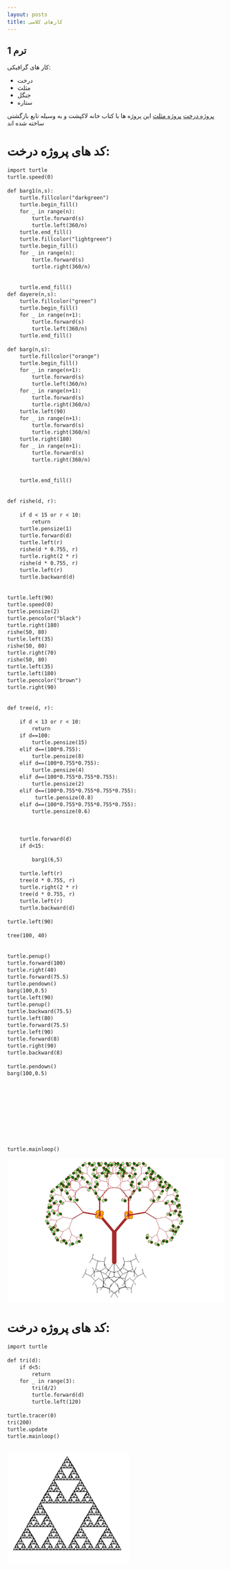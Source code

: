 ```yaml
---
layout: posts
title: کارهای کلاسی
---
```


## ترم 1
کار های گرافیکی:
- درخت
- مثلث
- جنگل
- ستاره

[پروژه درخت](file:///C:/git/FC02031.copy/S9/tree.html)
[پروژه مثلث](file:///C:/git/FC02031.copy/S9/triangle.html)
این پروژه ها با کتاب خانه لاکپشت و به وسیله تابع بازگشتی ساخته شده اند

# کد های پروژه درخت:
    import turtle
    turtle.speed(0)
    
    def barg1(n,s):
        turtle.fillcolor("darkgreen")
        turtle.begin_fill()
        for _ in range(n):
            turtle.forward(s)
            turtle.left(360/n)
        turtle.end_fill()    
        turtle.fillcolor("lightgreen")
        turtle.begin_fill()    
        for _ in range(n):
            turtle.forward(s)
            turtle.right(360/n)
    
    
        turtle.end_fill()
    def dayere(n,s):
        turtle.fillcolor("green")
        turtle.begin_fill()
        for _ in range(n+1):
            turtle.forward(s)
            turtle.left(360/n)
        turtle.end_fill()
    
    def barg(n,s):
        turtle.fillcolor("orange")
        turtle.begin_fill()
        for _ in range(n+1):
            turtle.forward(s)
            turtle.left(360/n)
        for _ in range(n+1):
            turtle.forward(s)
            turtle.right(360/n)
        turtle.left(90)
        for _ in range(n+1):
            turtle.forward(s)
            turtle.right(360/n)
        turtle.right(180)
        for _ in range(n+1):
            turtle.forward(s)
            turtle.right(360/n)
    
    
        turtle.end_fill()
    
    
    def rishe(d, r):
    
        if d < 15 or r < 10:
            return
        turtle.pensize(1)
        turtle.forward(d)
        turtle.left(r)
        rishe(d * 0.755, r)
        turtle.right(2 * r)
        rishe(d * 0.755, r)
        turtle.left(r)
        turtle.backward(d)
    
    
    turtle.left(90)
    turtle.speed(0)
    turtle.pensize(2)
    turtle.pencolor("black")
    turtle.right(180)
    rishe(50, 80)
    turtle.left(35)
    rishe(50, 80)
    turtle.right(70)
    rishe(50, 80)
    turtle.left(35)
    turtle.left(180)
    turtle.pencolor("brown")
    turtle.right(90)
    
    
    def tree(d, r):
        
        if d < 13 or r < 10:
            return
        if d==100:
            turtle.pensize(15)
        elif d==(100*0.755):
            turtle.pensize(8)
        elif d==(100*0.755*0.755):
            turtle.pensize(4)
        elif d==(100*0.755*0.755*0.755):    
            turtle.pensize(2)
        elif d==(100*0.755*0.755*0.755*0.755):
             turtle.pensize(0.8)
        elif d==(100*0.755*0.755*0.755*0.755):
            turtle.pensize(0.6)
    
             
    
        turtle.forward(d)
        if d<15:
            
            barg1(6,5)   
        
        turtle.left(r)
        tree(d * 0.755, r)
        turtle.right(2 * r)
        tree(d * 0.755, r)
        turtle.left(r)
        turtle.backward(d)
    
    turtle.left(90)
    
    tree(100, 40)
    
    
    turtle.penup()
    turtle.forward(100)
    turtle.right(40)
    turtle.forward(75.5)
    turtle.pendown()
    barg(100,0.5)
    turtle.left(90)
    turtle.penup()
    turtle.backward(75.5)
    turtle.left(80)
    turtle.forward(75.5)
    turtle.left(90)
    turtle.forward(8)
    turtle.right(90)
    turtle.backward(8)
    
    turtle.pendown()
    barg(100,0.5)
    
    
    
    
    
    
    
    
    
    
    turtle.mainloop()

    
![alt text](../assets/images/tree.png "Team Picture")


# کد های پروژه درخت:
    import turtle

    def tri(d):
        if d<5:
            return
        for _ in range(3):
            tri(d/2)
            turtle.forward(d)
            turtle.left(120)
    
    turtle.tracer(0)
    tri(200)
    turtle.update
    turtle.mainloop()  


![alt text](../assets/images/triangle.png "Team Picture")
---

